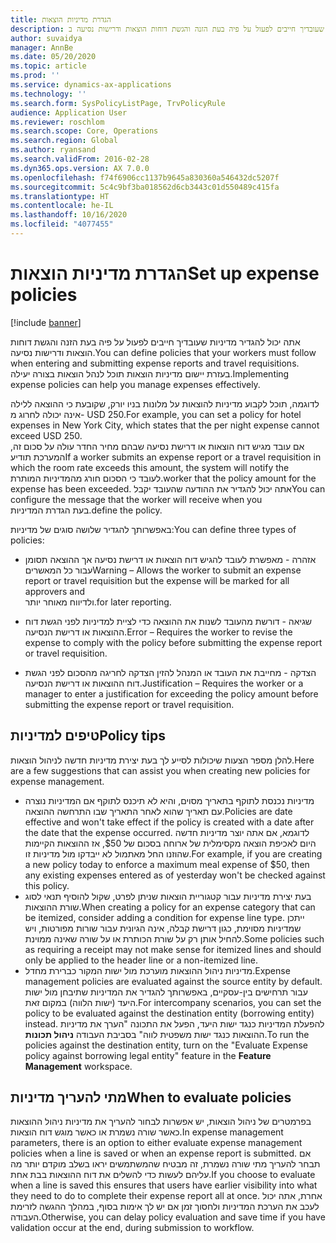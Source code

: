 ```yaml
---
title: הגדרת מדיניות הוצאות
description: אתה יכול להגדיר מדיניות הוצאות שעובדיך חייבים לפעול על פיה בעת הזנה והגשת דוחות הוצאות ודרישות נסיעה ב- Microsoft Dynamics 365 Finance.
author: suvaidya
manager: AnnBe
ms.date: 05/20/2020
ms.topic: article
ms.prod: ''
ms.service: dynamics-ax-applications
ms.technology: ''
ms.search.form: SysPolicyListPage, TrvPolicyRule
audience: Application User
ms.reviewer: roschlom
ms.search.scope: Core, Operations
ms.search.region: Global
ms.author: ryansand
ms.search.validFrom: 2016-02-28
ms.dyn365.ops.version: AX 7.0.0
ms.openlocfilehash: f74f6906cc1137b9645a830360a546432dc5207f
ms.sourcegitcommit: 5c4c9bf3ba018562d6cb3443c01d550489c415fa
ms.translationtype: HT
ms.contentlocale: he-IL
ms.lasthandoff: 10/16/2020
ms.locfileid: "4077455"
---
```

# <a name="set-up-expense-policies"></a><span data-ttu-id="cebf6-103">הגדרת מדיניות הוצאות</span><span class="sxs-lookup"><span data-stu-id="cebf6-103">Set up expense policies</span></span>

[!include [banner](../includes/banner.md)]

<span data-ttu-id="cebf6-104">אתה יכול להגדיר מדיניות שעובדיך חייבים לפעול על פיה בעת הזנה והגשת דוחות הוצאות ודרישות נסיעה.</span><span class="sxs-lookup"><span data-stu-id="cebf6-104">You can define policies that your workers must follow when entering and submitting expense reports and travel requisitions.</span></span>         
<span data-ttu-id="cebf6-105">בעזרת יישום מדיניות הוצאות תוכל לנהל הוצאות בצורה יעילה.</span><span class="sxs-lookup"><span data-stu-id="cebf6-105">Implementing expense policies can help you manage expenses effectively.</span></span>         

<span data-ttu-id="cebf6-106">לדוגמה, תוכל לקבוע מדיניות להוצאות על מלונות בניו יורק, שקובעת כי ההוצאה ללילה אינה יכולה לחרוג מ- USD 250.</span><span class="sxs-lookup"><span data-stu-id="cebf6-106">For example, you can set a policy for hotel expenses in New York City, which states that the per night expense cannot exceed USD 250.</span></span>       
<span data-ttu-id="cebf6-107">אם עובד מגיש דוח הוצאות או דרישת נסיעה שבהם מחיר החדר עולה על סכום זה, המערכת תודיע</span><span class="sxs-lookup"><span data-stu-id="cebf6-107">If a worker submits an expense report or a travel requisition in which the room rate exceeds this amount, the system will notify the</span></span>        
<span data-ttu-id="cebf6-108">לעובד כי הסכום חורג מהמדיניות המותרת.</span><span class="sxs-lookup"><span data-stu-id="cebf6-108">worker that the policy amount for the expense has been exceeded.</span></span> <span data-ttu-id="cebf6-109">אתה יכול להגדיר את ההודעה שהעובד יקבל</span><span class="sxs-lookup"><span data-stu-id="cebf6-109">You can configure the message that the worker will receive when you</span></span>        
<span data-ttu-id="cebf6-110">בעת הגדרת המדיניות.</span><span class="sxs-lookup"><span data-stu-id="cebf6-110">define the policy.</span></span>      
        
<span data-ttu-id="cebf6-111">באפשרותך להגדיר שלושה סוגים של מדיניות:</span><span class="sxs-lookup"><span data-stu-id="cebf6-111">You can define three types of policies:</span></span>         
        
- <span data-ttu-id="cebf6-112">אזהרה - מאפשרת לעובד להגיש דוח הוצאות או דרישת נסיעה אך ההוצאה תסומן עבור כל המאשרים</span><span class="sxs-lookup"><span data-stu-id="cebf6-112">Warning – Allows the worker to submit an expense report or travel requisition but the expense will be marked for all approvers and</span></span>        
  <span data-ttu-id="cebf6-113">ולדיווח מאוחר יותר.</span><span class="sxs-lookup"><span data-stu-id="cebf6-113">for later reporting.</span></span>        

- <span data-ttu-id="cebf6-114">שגיאה - דורשת מהעובד לשנות את ההוצאה כדי לציית למדיניות לפני הגשת דוח ההוצאות או דרישת הנסיעה.</span><span class="sxs-lookup"><span data-stu-id="cebf6-114">Error – Requires the worker to revise the expense to comply with the policy before submitting the expense report or travel requisition.</span></span>       
 
 - <span data-ttu-id="cebf6-115">הצדקה - מחייבת את העובד או המנהל להזין הצדקה לחריגה מהסכום לפני הגשת דוח ההוצאות או דרישת הנסיעה.</span><span class="sxs-lookup"><span data-stu-id="cebf6-115">Justification – Requires the worker or a manager to enter a justification for exceeding the policy amount before submitting the expense report or travel requisition.</span></span>        

## <a name="policy-tips"></a><span data-ttu-id="cebf6-116">טיפים למדיניות</span><span class="sxs-lookup"><span data-stu-id="cebf6-116">Policy tips</span></span>
<span data-ttu-id="cebf6-117">להלן מספר הצעות שיכולות לסייע לך בעת יצירת מדיניות חדשה לניהול הוצאות.</span><span class="sxs-lookup"><span data-stu-id="cebf6-117">Here are a few suggestions that can assist you when creating new policies for expense management.</span></span> 
* <span data-ttu-id="cebf6-118">מדיניות נכנסת לתוקף בתאריך מסוים, והיא לא תיכנס לתוקף אם המדיניות נוצרה עם תאריך שהוא לאחר התאריך שבו התרחשה ההוצאה.</span><span class="sxs-lookup"><span data-stu-id="cebf6-118">Policies are date effective and won't take effect if the policy is created with a date after the date that the expense occurred.</span></span> <span data-ttu-id="cebf6-119">לדוגמא, אם אתה יוצר מדיניות חדשה היום לאכיפת הוצאה מקסימלית של ארוחה בסכום של $50, אז ההוצאות הקיימות שהוזנו החל מאתמול לא ייבדקו מול מדיניות זו.</span><span class="sxs-lookup"><span data-stu-id="cebf6-119">For example, if you are creating a new policy today to enforce a maximum meal expense of $50, then any existing expenses entered as of yesterday won't be checked against this policy.</span></span>
* <span data-ttu-id="cebf6-120">בעת יצירת מדיניות עבור קטגוריית הוצאות שניתן לפרט, שקול להוסיף תנאי לסוג שורת ההוצאות.</span><span class="sxs-lookup"><span data-stu-id="cebf6-120">When creating a policy for an expense category that can be itemized, consider adding a condition for expense line type.</span></span> <span data-ttu-id="cebf6-121">ייתכן שמדיניות מסוימת, כגון דרישת קבלה, אינה הגיונית עבור שורות מפורטות, ויש להחיל אותן רק על שורת הכותרת או על שורה שאינה ממוינת.</span><span class="sxs-lookup"><span data-stu-id="cebf6-121">Some policies such as requiring a receipt may not make sense for itemized lines and should only be applied to the header line or a non-itemized line.</span></span> 
* <span data-ttu-id="cebf6-122">מדיניות ניהול ההוצאות מוערכת מול ישות המקור כברירת מחדל.</span><span class="sxs-lookup"><span data-stu-id="cebf6-122">Expense management policies are evaluated against the source entity by default.</span></span> <span data-ttu-id="cebf6-123">עבור תרחישים בין-עסקיים, באפשרותך להגדיר את המדיניות שתיבחן מול ישות היעד (ישות הלווה) במקום זאת.</span><span class="sxs-lookup"><span data-stu-id="cebf6-123">For intercompany scenarios, you can set the policy to be evaluated against the destination entity (borrowing entity) instead.</span></span> <span data-ttu-id="cebf6-124">להפעלת המדיניות כנגד ישות היעד, הפעל את התכונה "הערך את מדיניות ההוצאות כנגד ישות משפטית לווה" בסביבת העבודה **ניהול תכונות**.</span><span class="sxs-lookup"><span data-stu-id="cebf6-124">To run the policies against the destination entity, turn on the "Evaluate Expense policy against borrowing legal entity" feature in the **Feature Management** workspace.</span></span>

## <a name="when-to-evaluate-policies"></a><span data-ttu-id="cebf6-125">מתי להעריך מדיניות</span><span class="sxs-lookup"><span data-stu-id="cebf6-125">When to evaluate policies</span></span>

<span data-ttu-id="cebf6-126">בפרמטרים של ניהול הוצאות, יש אפשרות לבחור להעריך את מדיניות ניהול ההוצאות כאשר שורה נשמרת או כאשר מוגש דוח הוצאות.</span><span class="sxs-lookup"><span data-stu-id="cebf6-126">In expense management parameters, there is an option to either evaluate expense management policies when a line is saved or when an expense report is submitted.</span></span> <span data-ttu-id="cebf6-127">אם תבחר להעריך מתי שורה נשמרת, זה מבטיח שהמשתמשים יראו בשלב מוקדם יותר מה עליהם לעשות כדי להשלים את דוח ההוצאות בבת אחת.</span><span class="sxs-lookup"><span data-stu-id="cebf6-127">If you choose to evaluate when a line is saved this ensures that users have earlier visibility into what they need to do to complete their expense report all at once.</span></span> <span data-ttu-id="cebf6-128">אחרת, אתה יכול לעכב את הערכת המדיניות ולחסוך זמן אם יש לך אימות בסוף, במהלך ההגשה לזרימת העבודה.</span><span class="sxs-lookup"><span data-stu-id="cebf6-128">Otherwise, you can delay policy evaluation and save time if you have validation occur at the end, during submission to workflow.</span></span>
